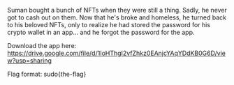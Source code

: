 Suman bought a bunch of NFTs when they were still a thing. Sadly, he never got to cash out on them. Now that he's broke and homeless, he turned back to his beloved NFTs, only to realize he had stored the password for his crypto wallet in an app... and he forgot the password for the app.

Download the app here: https://drive.google.com/file/d/1IoHThgI2vfZhkz0EAnjcYAqYDdKB0G6D/view?usp=sharing

Flag format: sudo{the-flag}
